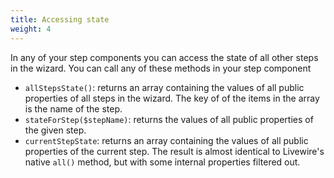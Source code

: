 ```yaml
---
title: Accessing state
weight: 4
---
```


In any of your step components you can access the state of all other steps in the wizard. You can call any of these methods in your step component

- `allStepsState()`: returns an array containing the values of all public properties of all steps in the wizard. The key of of the items in the array is the name of the step.
- `stateForStep($stepName)`: returns the values of all public properties of the given step.
- `currentStepState`: returns an array containing the values of all public properties of the current step. The result is almost identical to Livewire's native `all()` method, but with some internal properties filtered out.
